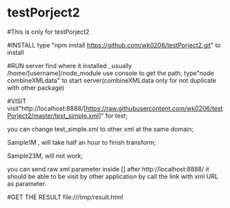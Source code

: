 # testPorject2

#This is only for testPorject2

#INSTALL
type "npm install https://github.com/wk0206/testPorject2.git" to install

#RUN server
find where it installed , usually /home/[username]/node_module
use console to get the path, type"node combineXMLdata" to start server(combineXMLdata only for not duplicate with other package)

#VISIT
visit"http://localhost:8888/[https://raw.githubusercontent.com/wk0206/testPorject2/master/test_simple.xml]" for test;

you can change test_simple.xml to other xml at the same domain;

Sample1M , will take half an hour to finish transform;

Sample23M, will not work;

you can send raw xml parameter inside [] after http://localhost:8888/
it should be able to be visit by other application by call the link with xml URL as parameter.

#GET THE RESULT
file:///tmp/result.html

